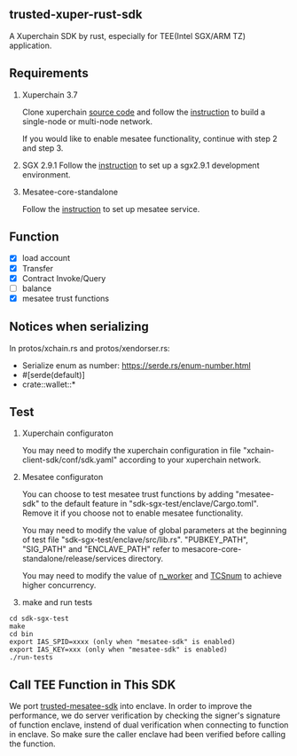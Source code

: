 ## trusted-xuper-rust-sdk

A Xuperchain SDK by rust, especially for TEE(Intel SGX/ARM TZ) application.

## Requirements

1. Xuperchain 3.7

    Clone xuperchain [source code](https://github.com/xuperchain/xuperchain/tree/v3.7) and follow the [instruction](https://github.com/xuperchain/xuperchain/wiki/3.-Getting-Started) to build a single-node or multi-node network.

    If you would like to enable mesatee functionality, continue with step 2 and step 3.

2.  SGX 2.9.1
    Follow the [instruction](https://github.com/xuperdata/mesatee-core-standalone/blob/master/docs/SGX2.9.1%E5%8D%87%E7%BA%A7%E6%8C%87%E5%8D%97.md) to set up a sgx2.9.1 development environment.

3. Mesatee-core-standalone

   Follow the [instruction](https://github.com/xuperdata/mesatee-core-standalone) to set up mesatee service.

## Function

- [x] load account
- [x] Transfer
- [x] Contract Invoke/Query
- [ ] balance
- [x] mesatee trust functions

## Notices when serializing

In protos/xchain.rs and protos/xendorser.rs:
* Serialize enum as number: https://serde.rs/enum-number.html
* \#[serde(default)]
* crate::wallet::*

## Test

1. Xuperchain configuraton

    You may need to modify the xuperchain configuration in file "xchain-client-sdk/conf/sdk.yaml" according to your xuperchain network.

2. Mesatee configuraton

    You can choose to test mesatee trust functions by adding "mesatee-sdk" to the default feature in "sdk-sgx-test/enclave/Cargo.toml". Remove it if you choose not to enable mesatee functionality.

    You may need to modify the value of global parameters at the beginning of test file "sdk-sgx-test/enclave/src/lib.rs". "PUBKEY_PATH", "SIG_PATH" and "ENCLAVE_PATH" refer to mesacore-core-standalone/release/services directory.

    You may need to modify the value of [n_worker](https://github.com/xuperdata/mesatee-core-standalone/blob/master/mesatee_services/fns/sgx_app/src/main.rs) and [TCSnum](https://github.com/xuperdata/mesatee-core-standalone/blob/master/mesatee_services/fns/sgx_trusted_lib/Enclave.config.xml) to achieve higher concurrency.

3. make and run tests
```
cd sdk-sgx-test
make
cd bin
export IAS_SPID=xxxx (only when "mesatee-sdk" is enabled)
export IAS_KEY=xxx (only when "mesatee-sdk" is enabled)
./run-tests
```

## Call TEE Function in This SDK

We port [trusted-mesatee-sdk](./trusted-mesatee-sdk/mesatee_sdk) into enclave. In order to improve the performance, we do server verification by checking the signer's signature of function enclave, instend of dual verification when connecting to function in enclave.  So make sure the caller enclave had been verified before calling the function. 



